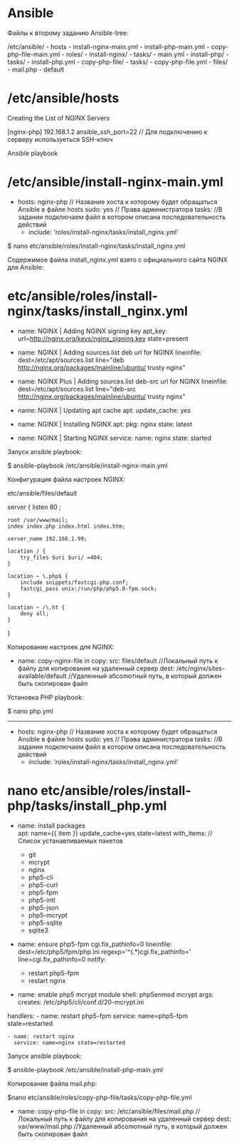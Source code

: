 # Ansible
Файлы к второму заданию
Ansible-tree:

/etc/ansible/
	- hosts
	- install-nginx-main.yml
	- install-php-main.yml
	- copy-php-file-main.yml
	- roles/
		- install-nginx/
			- tasks/
				- main.yml
		- install-php/
			- tasks/
				- install-php.yml
		- copy-php-file/
			- tasks/
				- copy-php-file.yml
	- files/ 
		- mail.php
		- default

# /etc/ansible/hosts
 
Creating the List of NGINX Servers

[nginx-php]
192.168.1.2 ansible_ssh_port=22 // Для подключению к серверу используеться SSH-ключ

Ansible playbook
# /etc/ansible/install-nginx-main.yml

- hosts: nginx-php  // Название хоста к которому будет обращаться Ansible в файле hosts
  sudo: yes // Права администратора
  tasks:  //В задании подключаем файл в котором описана последовательность действий
    - include: 'roles/install-nginx/tasks/install_nginx.yml'

$ nano etc/ansible/roles/install-nginx/tasks/install_nginx.yml

Содержимое файла install_nginx.yml взято с официального сайта NGINX для Ansible:

# etc/ansible/roles/install-nginx/tasks/install_nginx.yml
 
- name: NGINX | Adding NGINX signing key
  apt_key: url=http://nginx.org/keys/nginx_signing.key state=present
 
- name: NGINX | Adding sources.list deb url for NGINX
  lineinfile: dest=/etc/apt/sources.list line="deb http://nginx.org/packages/mainline/ubuntu/ trusty nginx"
 
- name: NGINX Plus | Adding sources.list deb-src url for NGINX
  lineinfile: dest=/etc/apt/sources.list line="deb-src http://nginx.org/packages/mainline/ubuntu/ trusty nginx"
 
- name: NGINX | Updating apt cache
  apt:
    update_cache: yes
 
- name: NGINX | Installing NGINX
  apt:
    pkg: nginx
    state: latest
 
- name: NGINX | Starting NGINX
  service:
    name: nginx
    state: started

Запуск ansible playbook:

$ ansible-playbook /etc/ansible/install-nginx-main.yml

Конфигурация файла настроек NGINX:

etc/ansible/files/default

server {
    listen 80 ;
    
    root /var/www/mail;
    index index.php index.html index.htm;

    server_name 192.168.1.99;

    location / {
        try_files $uri $uri/ =404;
    }

    location ~ \.php$ {
        include snippets/fastcgi-php.conf;
        fastcgi_pass unix:/run/php/php5.0-fpm.sock;
    }

    location ~ /\.ht {
        deny all;
    }
}

Копирование настроек для NGINX:

- name: copy-nginx-file in 
  copy:
    src: files/default  //Локальный путь к файлу для копирования на удаленный сервер
    dest: /etc/nginx/sites-available/default  //Удаленный абсолютный путь, в который должен быть скопирован файл

Установка PHP playbook:

$ nano php.yml

---
- hosts: nginx-php  // Название хоста к которому будет обращаться Ansible в файле hosts
  sudo: yes  // Права администратора
   tasks:  //В задании подключаем файл в котором описана последовательность действий
   - include: 'roles/install-nginx/tasks/install_nginx.yml'

# nano etc/ansible/roles/install-php/tasks/install_php.yml

  - name: install packages   
    apt: name={{ item }} update_cache=yes state=latest
    with_items:  // Список устанавливаемых пакетов
      - git
      - mcrypt
      - nginx
      - php5-cli
      - php5-curl
      - php5-fpm
      - php5-intl
      - php5-json
      - php5-mcrypt
      - php5-sqlite
      - sqlite3

  - name: ensure php5-fpm cgi.fix_pathinfo=0
    lineinfile: dest=/etc/php5/fpm/php.ini regexp='^(.*)cgi.fix_pathinfo=' line=cgi.fix_pathinfo=0
    notify:
      - restart php5-fpm
      - restart nginx

  - name: enable php5 mcrypt module
    shell: php5enmod mcrypt
    args:
      creates: /etc/php5/cli/conf.d/20-mcrypt.ini

  handlers:
    - name: restart php5-fpm
      service: name=php5-fpm state=restarted

    - name: restart nginx
      service: name=nginx state=restarted

Запуск ansible playbook:

$ ansible-playbook /etc/ansible/install-php-main.yml

Копирование файла mail.php:

$nano etc/ansible/roles/copy-php-file/tasks/copy-php-file.yml

- name: copy-php-file in 
  copy:
    src: /etc/ansible/files/mail.php  //Локальный путь к файлу для копирования на удаленный сервер
    dest: var/www/mail.php  //Удаленный абсолютный путь, в который должен быть скопирован файл
